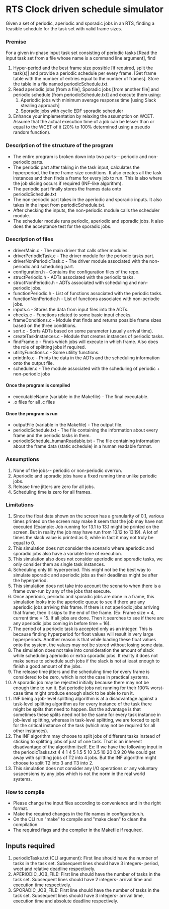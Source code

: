 # RTS Clock driven schedule simulator

Given a set of periodic, aperiodic and sporadic jobs in an RTS, finding a feasible schedule for the task set with valid frame sizes.


### Premise
For a given in-phase input task set consisting of periodic tasks [Read the input task set from a file whose name is a command line argument], find
1. Hyper-period and the best frame size possible [if required, split the task(s)] and provide a periodic schedule per every frame. [Get frame table with the number of entries equal to the number of frames]. Store the table in a file named periodicSchedule.txt.
2. Read aperiodic jobs [from a file], Sporadic jobs [from another file] and periodic schedule [from periodicSchedule.txt] and execute them using:
	1. Aperiodic jobs with minimum average response time [using Slack stealing approach]
	2. Sporadic jobs with cyclic EDF sporadic scheduler
3. Enhance your implementation by relaxing the assumption on WCET. Assume that the actual execution time of a job can be lesser than or equal to the WCET of it (20% to 100% determined using a pseudo random function).


### Description of the structure of the program
* The entire program is broken down into two parts-- periodic and non-periodic parts.
* The periodic part after taking in the task input, calculates the hyperperiod, the three frame-size conditions. It also creates all the task instances and then finds a frame for every job to run. This is also where the job slicing occurs if required (INF-like algorithm).
* The periodic part finally stores the frames data onto periodicSchedule.txt
* The non-periodic part takes in the aperiodic and sporadic inputs. It also takes in the input from periodicSchedule.txt.
* After checking the inputs, the non-periodic module calls the scheduler module.
* The scheduler module runs periodic, aperiodic and sporadic jobs. It also does the acceptance test for the sporadic jobs.


### Description of files
* driverMain.c - The main driver that calls other modules.
* driverPeriodicTask.c - The driver module for the periodic tasks part.
* driverNonPeriodicTask.c - The driver module associated with the non-periodic and scheduling part.
* configuration.h - Contains the configuration files of the repo.
* structPeriodic.h - ADTs associated with the periodic tasks.
* structNonPeriodic.h - ADTs associated with scheduling and non-periodic jobs.
* functionPeriodic.h - List of functions associated with the periodic tasks.
* functionNonPeriodic.h - List of functions associated with non-periodic jobs.
* inputs.c - Stores the data from input files into the ADTs.
* checks.c - Functions related to some basic input checks.
* frameConditions.c - Module that finds and returns possible frame sizes based on the three conditions.
* sort.c - Sorts ADTs based on some parameter (usually arrival time).
* createTaskInstances.c - Module that creates instances of periodic tasks.
* findFrame.c - Finds which jobs will execute in which frame. Also does the role of splitting jobs if required.
* utilityFunctions.c - Some utility functions.
* printInfo.c - Prints the data in the ADTs and the scheduling information onto the output file.
* scheduler.c - The module associated with the scheduling of periodic + non-periodic jobs

#### Once the program is compiled
* executableName (variable in the Makefile) - The final executable.
* .o files for all .c files 

#### Once the program is run
* outputFile (variable in the Makefile) - The output file.
* periodicSchedule.txt - The file containing the information about every frame and the periodic tasks in them.
* periodicSchedule_humanReadable.txt - The file containing information about the frame data (static schedule) in a human readable format.



### Assumptions
1. None of the jobs-- periodic or non-periodic overrun.
2. Aperiodic and sporadic jobs have a fixed running time unlike periodic jobs.
3. Release time jitters are zero for all jobs.
4. Scheduling time is zero for all frames.


### Limitations
1. Since the float data shown on the screen has a granularity of 0.1, various times printed on the screen may make it seem that the job may have not executed (Example: Job running for 13.1 to 13.1 might be printed on the screen. But in reality the job may have run from 13.12 to 13.19). A lot of times the slack value is printed as 0, while in fact it may not truly be equal to 0.
2. This simulation does not consider the scenario where aperiodic and sporadic jobs also have a variable time of execution.
3. This simulation also does not consider aperiodic and sporadic tasks, we only consider them as single task instances.
4. Scheduling only till hyperperiod. This might not be the best way to simulate sporadic and aperiodic jobs as their deadlines might be after the hyperperiod.
5. This simulation does not take into account the scenario when there is a frame over-run by any of the jobs that execute.
6. Once aperiodic, periodic and sporadic jobs are done in a frame, this simulation looks into the aperiodic queue to see if there are any aperiodic jobs arriving this frame. If there is not aperiodic jobs arriving that frame, then it skips to the end of the frame. (Ex: Frame size = 4, current time = 15. If all jobs are done. Then it searches to see if there are any aperiodic jobs coming in before time = 16).
7. The period of a periodic task is accepted only as an integer. This is because finding hyperperiod for float values will result in very large hyperperiods. Another reason is that while loading these float values onto the system, the values may not be stored without losing some data.
8. The simulation does not take into consideration the amount of slack while scheduling aperiodic or extra sporadic jobs. It reality it does not make sense to schedule such jobs if the slack is not at least enough to finish a good amount of the jobs.
9. The release time jitters and the scheduling time for every frame is considered to be zero, which is not the case in practical systems.
10. A sporadic job may be rejected initially because there may not be enough time to run it. But periodic jobs not running for their 100% worst-case time might produce enough slack to be able to run it.
11. INF being a job-level splitting algorithm is at a disadvantage against a task-level splitting algorithm as for every instance of the task there might be splits that need to happen. But the advantage is that sometimes these splits need not be the same for every task instance in job-level splitting, whereas in task-level splitting, we are forced to split for the critical instance of the task (which may not be required for all other instances).
12. The INF algorithm may choose to split jobs of different tasks instead of sticking to splitting jobs of just of one task. That is an inherent disadvantage of the algorithm itself.
	Ex: If we have the following input in the periodicTasks.txt
		4
		4	1	4
		5	1.5	5
		10	3.5	10
		20	0.9	20
	We could get away with splitting jobs of T2 into 4 jobs. But the INF algorithm might choose to split T2 into 3 and T3 into 2.
13. This simulation does not consider any I/O operations or any voluntary suspensions by any jobs which is not the norm in the real world systems.


### How to compile
* Please change the input files according to convenience and in the right format.
* Make the required changes in the file names in configuration.h.
* On the CLI run "make" to compile and "make clean" to clean the compilation.
* The required flags and the compiler in the Makefile if required.


## Inputs required
1. periodicTasks.txt (CLI argument): First line should have the number of tasks in the task set. Subsequent lines should have 3 integers- period, wcet and relative deadline respectively.
2. APERIODIC_JOB_FILE: First line should have the number of tasks in the task set. Subsequent lines should have 2 integers- arrival time and execution time respectively.
3. SPORADIC_JOB_FILE: First line should have the number of tasks in the task set. Subsequent lines should have 3 integers- arrival time, execution time and absolute deadline respectively.